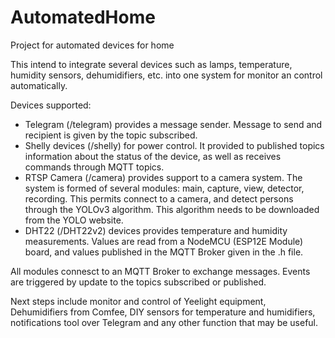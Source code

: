 # AutomatedHome
Project for automated devices for home

This intend to integrate several devices such as lamps, temperature, humidity sensors, dehumidifiers, etc. into one system for monitor an control automatically.

Devices supported:

- Telegram (/telegram) provides a message sender. Message to send and recipient is given by the topic subscribed.
- Shelly devices (/shelly) for power control. It provided to published topics information about the status of the device, as well as receives commands through MQTT topics.
- RTSP Camera (/camera) provides support to a camera system. The system is formed of several modules: main, capture, view, detector, recording. This permits connect to a camera, and detect persons through the YOLOv3 algorithm. This algorithm needs to be downloaded from the YOLO website.
- DHT22 (/DHT22v2) devices provides temperature and humidity measurements. Values are read from a NodeMCU (ESP12E Module) board, and values published in the MQTT Broker given in the .h file.

All modules connesct to an MQTT Broker to exchange messages. Events are triggered by update to the topics subscribed or published.

Next steps include monitor and control of Yeelight equipment, Dehumidifiers from Comfee, DIY sensors for temperature and humidifiers, notifications tool over Telegram and any other function that may be useful.
